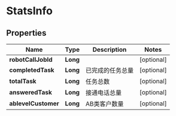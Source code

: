 

# StatsInfo

## Properties

Name | Type | Description | Notes
------------ | ------------- | ------------- | -------------
**robotCallJobId** | **Long** |  |  [optional]
**completedTask** | **Long** | 已完成的任务总量 |  [optional]
**totalTask** | **Long** | 任务总数 |  [optional]
**answeredTask** | **Long** | 接通电话总量 |  [optional]
**ablevelCustomer** | **Long** | AB类客户数量 |  [optional]



